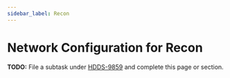 ```yaml
---
sidebar_label: Recon
---
```


# Network Configuration for Recon

**TODO:** File a subtask under [HDDS-9859](https://issues.apache.org/jira/browse/HDDS-9859) and complete this page or section.
